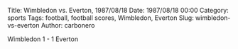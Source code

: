 Title: Wimbledon vs. Everton, 1987/08/18
Date: 1987/08/18 00:00
Category: sports
Tags: football, football scores, Wimbledon, Everton
Slug: wimbledon-vs-everton
Author: carbonero


Wimbledon 1 - 1 Everton
